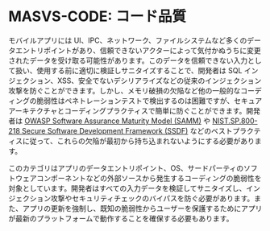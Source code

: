 # MASVS-CODE: コード品質

モバイルアプリには UI、IPC、ネットワーク、ファイルシステムなど多くのデータエントリポイントがあり、信頼できないアクターによって気付かぬうちに変更されたデータを受け取る可能性があります。このデータを信頼できない入力として扱い、使用する前に適切に検証しサニタイズすることで、開発者は SQL インジェクション、XSS、安全でないデシリアライズなどの従来のインジェクション攻撃を防ぐことができます。しかし、メモリ破損の欠陥など他の一般的なコーディングの脆弱性はペネトレーションテストで検出するのは困難ですが、セキュアアーキテクチャとコーディングプラクティスで簡単に防ぐことができます。開発者は [OWASP Software Assurance Maturity Model (SAMM)](https://owaspsamm.org/model/) や [NIST.SP.800-218 Secure Software Development Framework (SSDF)](https://nvlpubs.nist.gov/nistpubs/SpecialPublications/NIST.SP.800-218.pdf) などのベストプラクティスに従って、これらの欠陥が最初から持ち込まれないようにする必要があります。

このカテゴリはアプリのデータエントリポイント、OS、サードパーティのソフトウェアコンポーネントなどの外部ソースから発生するコーディングの脆弱性を対象としています。開発者はすべての入力データを検証してサニタイズし、インジェクション攻撃やセキュリティチェックのバイパスを防ぐ必要があります。また、アプリの更新を強制し、既知の脆弱性からユーザーを保護するためにアプリが最新のプラットフォームで動作することを確保する必要もあります。
